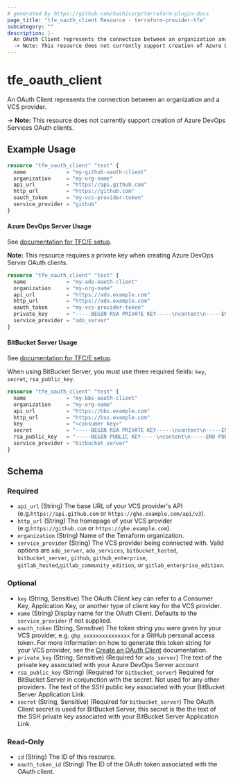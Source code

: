 ```yaml
---
# generated by https://github.com/hashicorp/terraform-plugin-docs
page_title: "tfe_oauth_client Resource - terraform-provider-tfe"
subcategory: ""
description: |-
  An OAuth Client represents the connection between an organization and a VCS provider.
  -> Note: This resource does not currently support creation of Azure DevOps Services OAuth clients.
---
```


# tfe_oauth_client

An OAuth Client represents the connection between an organization and a VCS provider.

 -> **Note:** This resource does not currently support creation of Azure DevOps Services OAuth clients.

## Example Usage 

```terraform
resource "tfe_oauth_client" "test" {
  name             = "my-github-oauth-client"
  organization     = "my-org-name"
  api_url          = "https://api.github.com"
  http_url         = "https://github.com"
  oauth_token      = "my-vcs-provider-token"
  service_provider = "github"
}
```

#### Azure DevOps Server Usage

See [documentation for TFC/E setup](https://www.terraform.io/docs/cloud/vcs/azure-devops-server.html).

**Note:** This resource requires a private key when creating Azure DevOps Server OAuth clients.

```terraform
resource "tfe_oauth_client" "test" {
  name             = "my-ado-oauth-client"
  organization     = "my-org-name"
  api_url          = "https://ado.example.com"
  http_url         = "https://ado.example.com"
  oauth_token      = "my-vcs-provider-token"
  private_key      = "-----BEGIN RSA PRIVATE KEY-----\ncontent\n-----END RSA PRIVATE KEY-----"
  service_provider = "ado_server"
}
```

#### BitBucket Server Usage

See [documentation for TFC/E setup](https://www.terraform.io/docs/cloud/vcs/bitbucket-server.html).

When using BitBucket Server, you must use three required fields: `key`, `secret`, `rsa_public_key`.

```terraform
resource "tfe_oauth_client" "test" {
  name             = "my-bbs-oauth-client"
  organization     = "my-org-name"
  api_url          = "https://bbs.example.com"
  http_url         = "https://bss.example.com"
  key              = "<consumer key>"
  secret           = "-----BEGIN RSA PRIVATE KEY-----\ncontent\n-----END RSA PRIVATE KEY-----"
  rsa_public_key   = "-----BEGIN PUBLIC KEY-----\ncontent\n-----END PUBLIC KEY-----"
  service_provider = "bitbucket_server"
}
```

<!-- schema generated by tfplugindocs -->
## Schema

### Required

- `api_url` (String) The base URL of your VCS provider's API (e.g.`https://api.github.com` or `https://ghe.example.com/api/v3`).
- `http_url` (String) The homepage of your VCS provider (e.g.`https://github.com` or `https://ghe.example.com`).
- `organization` (String) Name of the Terraform organization.
- `service_provider` (String) The VCS provider being connected with. Valid options are `ado_server`, `ado_services`, `bitbucket_hosted`, `bitbucket_server`, `github`, `github_enterprise`, `gitlab_hosted`,`gitlab_community_edition`, or `gitlab_enterprise_edition`.

### Optional

- `key` (String, Sensitive) The OAuth Client key can refer to a Consumer Key, Application Key, or another type of client key for the VCS provider.
- `name` (String) Display name for the OAuth Client. Defaults to the `service_provider` if not supplied.
- `oauth_token` (String, Sensitive) The token string you were given by your VCS provider, e.g. `ghp_xxxxxxxxxxxxxxx` for a GitHub personal access token. For more information on how to generate this token string for your VCS provider, see the [Create an OAuth Client](https://www.terraform.io/docs/cloud/api/oauth-clients.html#create-an-oauth-client) documentation.
- `private_key` (String, Sensitive) (Required for `ado_server`) The text of the private key associated with your Azure DevOps Server account
- `rsa_public_key` (String) (Required for `bitbucket_server`) Required for BitBucket Server in conjunction with the secret. Not used for any other providers. The text of the SSH public key associated with your BitBucket Server Application Link.
- `secret` (String, Sensitive) (Required for `bitbucket_server`) The OAuth Client secret is used for BitBucket Server, this secret is the the text of the SSH private key associated with your BitBucket Server Application Link.

### Read-Only

- `id` (String) The ID of this resource.
- `oauth_token_id` (String) The ID of the OAuth token associated with the OAuth client.
